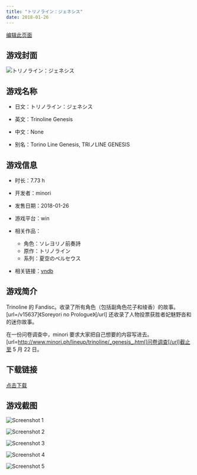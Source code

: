 ```yaml
---
title: "トリノライン：ジェネシス"
date: 2018-01-26
---
```

[编辑此页面](https://github.com/ACG-3/ADV3-source/blob/main/source/_posts/games/%E3%83%88%E3%83%AA%E3%83%8E%E3%83%A9%E3%82%A4%E3%83%B3%EF%BC%9A%E3%82%B8%E3%82%A7%E3%83%8D%E3%82%B7%E3%82%B9.md)

## 游戏封面

![トリノライン：ジェネシス](https%3A//pan.timero.xyz/onedrive/img_lib_001/%E3%83%88%E3%83%AA%E3%83%8E%E3%83%A9%E3%82%A4%E3%83%B3%EF%BC%9A%E3%82%B8%E3%82%A7%E3%83%8D%E3%82%B7%E3%82%B9_cover.avif)


## 游戏名称

- 日文：トリノライン：ジェネシス
- 英文：Trinoline Genesis
- 中文：None

- 别名：Torino Line Genesis, TRIノLINE GENESIS


## 游戏信息

- 时长：7.73 h
- 开发者：minori
- 发售日期：2018-01-26
- 游戏平台：win
- 相关作品：
   - 角色：ソレヨリノ前奏詩
   - 原作：トリノライン
   - 系列：夏空のペルセウス

- 相关链接：[vndb](https://vndb.org/v21295)


## 游戏简介

Trinoline 的 Fandisc。收录了所有角色（包括副角色花子和绫香）的故事。[url=/v15637]《Soreyori no Prologue》[/url] 还收录了人物投票获胜者妃魅野沓和的迷你故事。

在一份问卷调查中，minori 要求大家把自己想要的内容写进去。[url=http://www.minori.ph/lineup/trinoline/_genesis_.html]问卷调查[/url]截止至 5 月 22 日。




## 下载链接

[点击下载](https://pan.timero.xyz/onedrive/adv_lib_001/%E3%83%88%E3%83%AA%E3%83%8E%E3%83%A9%E3%82%A4%E3%83%B3%EF%BC%9A%E3%82%B8%E3%82%A7%E3%83%8D%E3%82%B7%E3%82%B9)


## 游戏截图


![Screenshot 1](https%3A//pan.timero.xyz/onedrive/img_lib_001/%E3%83%88%E3%83%AA%E3%83%8E%E3%83%A9%E3%82%A4%E3%83%B3%EF%BC%9A%E3%82%B8%E3%82%A7%E3%83%8D%E3%82%B7%E3%82%B9_Screenshot_1.avif)

![Screenshot 2](https%3A//pan.timero.xyz/onedrive/img_lib_001/%E3%83%88%E3%83%AA%E3%83%8E%E3%83%A9%E3%82%A4%E3%83%B3%EF%BC%9A%E3%82%B8%E3%82%A7%E3%83%8D%E3%82%B7%E3%82%B9_Screenshot_2.avif)

![Screenshot 3](https%3A//pan.timero.xyz/onedrive/img_lib_001/%E3%83%88%E3%83%AA%E3%83%8E%E3%83%A9%E3%82%A4%E3%83%B3%EF%BC%9A%E3%82%B8%E3%82%A7%E3%83%8D%E3%82%B7%E3%82%B9_Screenshot_3.avif)

![Screenshot 4](https%3A//pan.timero.xyz/onedrive/img_lib_001/%E3%83%88%E3%83%AA%E3%83%8E%E3%83%A9%E3%82%A4%E3%83%B3%EF%BC%9A%E3%82%B8%E3%82%A7%E3%83%8D%E3%82%B7%E3%82%B9_Screenshot_4.avif)

![Screenshot 5](https%3A//pan.timero.xyz/onedrive/img_lib_001/%E3%83%88%E3%83%AA%E3%83%8E%E3%83%A9%E3%82%A4%E3%83%B3%EF%BC%9A%E3%82%B8%E3%82%A7%E3%83%8D%E3%82%B7%E3%82%B9_Screenshot_5.avif)

